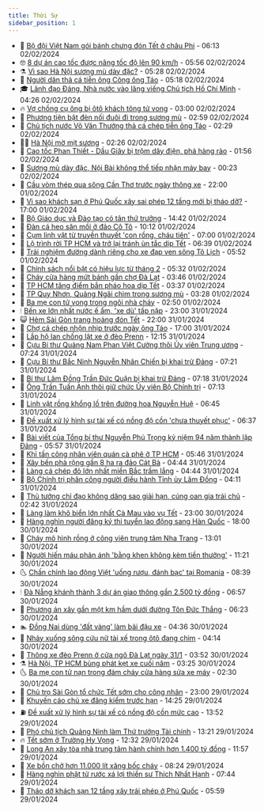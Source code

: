 ```yaml
---
title: Thời Sự
sidebar_position: 1
---
```


<!-- vnexpress-thoi-su:START -->
- 🦒 [Bộ đội Việt Nam gói bánh chưng đón Tết ở châu Phi](https://vnexpress.net/bo-doi-viet-nam-goi-banh-chung-don-tet-o-chau-phi-4707984.html) - 06:13 02/02/2024
- 🤓 [8 dự án cao tốc được nâng tốc độ lên 90 km/h](https://vnexpress.net/8-du-an-cao-toc-duoc-nang-toc-do-len-90-km-h-4708007.html) - 05:56 02/02/2024
- ⚗️ [Vì sao Hà Nội sương mù dày đặc?](https://vnexpress.net/vi-sao-ha-noi-suong-mu-day-dac-4707998.html) - 05:28 02/02/2024
- 🌊 [Người dân thả cá tiễn ông Công ông Táo](https://video.vnexpress.net/nguoi-dan-tha-ca-tien-ong-cong-ong-tao-4708000.html) - 05:18 02/02/2024
- 🎓 [Lãnh đạo Đảng, Nhà nước vào lăng viếng Chủ tịch Hồ Chí Minh](https://vnexpress.net/lanh-dao-dang-nha-nuoc-vao-lang-vieng-chu-tich-ho-chi-minh-4707970.html) - 04:26 02/02/2024
- 🔥 [Vợ chồng cụ ông bị ôtô khách tông tử vong](https://vnexpress.net/vo-chong-cu-ong-bi-oto-khach-tong-tu-vong-4707906.html) - 03:00 02/02/2024
- 🦏 [Phương tiện bật đèn nối đuôi đi trong sương mù](https://video.vnexpress.net/phuong-tien-bat-den-noi-duoi-di-trong-suong-mu-4707912.html) - 02:59 02/02/2024
- 👺 [Chủ tịch nước Võ Văn Thưởng thả cá chép tiễn ông Táo](https://vnexpress.net/chu-tich-nuoc-vo-van-thuong-tha-ca-chep-tien-ong-tao-4707899.html) - 02:29 02/02/2024
- 🧑‍🏫 [Hà Nội mờ mịt sương](https://vnexpress.net/ha-noi-mo-mit-suong-4707885.html) - 02:26 02/02/2024
- 🚦 [Cao tốc Phan Thiết - Dầu Giây bị trộm dây điện, phá hàng rào](https://vnexpress.net/cao-toc-phan-thiet-dau-giay-bi-trom-day-dien-pha-hang-rao-4707777.html) - 01:56 02/02/2024
- 🎉 [Sương mù dày đặc, Nội Bài không thể tiếp nhận máy bay](https://vnexpress.net/suong-mu-day-dac-noi-bai-khong-the-tiep-nhan-may-bay-4707830.html) - 00:23 02/02/2024
- 🦒 [Cầu vòm thép qua sông Cần Thơ trước ngày thông xe](https://vnexpress.net/cau-vom-thep-qua-song-can-tho-truoc-ngay-thong-xe-4706758.html) - 22:00 01/02/2024
- 🤗 [Vì sao khách sạn ở Phú Quốc xây sai phép 12 tầng mới bị tháo dỡ?](https://vnexpress.net/vi-sao-khach-san-o-phu-quoc-xay-sai-phep-12-tang-moi-bi-thao-do-4707189.html) - 17:00 01/02/2024
- 💼 [Bộ Giáo dục và Đào tạo có tân thứ trưởng](https://vnexpress.net/bo-giao-duc-va-dao-tao-co-tan-thu-truong-4707790.html) - 14:42 01/02/2024
- 🤩 [Đàn cá heo săn mồi ở đảo Cô Tô](https://vnexpress.net/dan-ca-heo-san-moi-o-dao-co-to-4707765.html) - 10:12 01/02/2024
- 🤡 [Cụm linh vật từ truyền thuyết &#39;con rồng, cháu tiên&#39;](https://vnexpress.net/cum-linh-vat-tu-truyen-thuyet-con-rong-chau-tien-4707404.html) - 07:00 01/02/2024
- 💯 [Lộ trình rời TP HCM và trở lại tránh ùn tắc dịp Tết](https://vnexpress.net/lo-trinh-roi-tp-hcm-va-tro-lai-tranh-un-tac-dip-tet-4707653.html) - 06:39 01/02/2024
- 👺 [Trải nghiệm đường dành riêng cho xe đạp ven sông Tô Lịch](https://video.vnexpress.net/trai-nghiem-duong-danh-rieng-cho-xe-dap-ven-song-to-lich-4707661.html) - 05:52 01/02/2024
- 🌮 [Chính sách nổi bật có hiệu lực từ tháng 2](https://vnexpress.net/chinh-sach-noi-bat-co-hieu-luc-tu-thang-2-4706647.html) - 05:32 01/02/2024
- 🥸 [Cháy cửa hàng mứt bánh gần chợ Đà Lạt](https://vnexpress.net/chay-cua-hang-mut-banh-gan-cho-da-lat-4707547.html) - 03:46 01/02/2024
- 🐻 [TP HCM tăng điểm bắn pháo hoa dịp Tết](https://vnexpress.net/tp-hcm-tang-diem-ban-phao-hoa-dip-tet-4707515.html) - 03:37 01/02/2024
- 👀 [TP Quy Nhơn, Quảng Ngãi chìm trong sương mù](https://vnexpress.net/tp-quy-nhon-quang-ngai-chim-trong-suong-mu-4707479.html) - 03:28 01/02/2024
- 🤔 [Ba mẹ con tử vong trong ngôi nhà cháy](https://vnexpress.net/ba-me-con-tu-vong-trong-ngoi-nha-chay-4707501.html) - 02:50 01/02/2024
- 🕯 [Bến xe lớn nhất nước ế ẩm, &#39;xe dù&#39; tấp nập](https://vnexpress.net/ben-xe-lon-nhat-nuoc-e-am-xe-du-tap-nap-4707326.html) - 23:00 31/01/2024
- 😺 [Hẻm Sài Gòn trang hoàng đón Tết](https://vnexpress.net/hem-sai-gon-trang-hoang-don-tet-4707218.html) - 22:00 31/01/2024
- 🦆 [Chợ cá chép nhộn nhịp trước ngày ông Táo](https://vnexpress.net/cho-ca-chep-nhon-nhip-truoc-ngay-ong-tao-4707076.html) - 17:00 31/01/2024
- 🧰 [Lắp hộ lan chống lật xe ở đèo Prenn](https://vnexpress.net/lap-ho-lan-chong-lat-xe-o-deo-prenn-4707373.html) - 12:15 31/01/2024
- 🦍 [Cựu Bí thư Quảng Nam Phan Việt Cường thôi Ủy viên Trung ương](https://vnexpress.net/cuu-bi-thu-quang-nam-phan-viet-cuong-thoi-uy-vien-trung-uong-4679901.html) - 07:24 31/01/2024
- 🧰 [Cựu Bí thư Bắc Ninh Nguyễn Nhân Chiến bị khai trừ Đảng](https://vnexpress.net/cuu-bi-thu-bac-ninh-nguyen-nhan-chien-bi-khai-tru-dang-4706869.html) - 07:21 31/01/2024
- 💃 [Bí thư Lâm Đồng Trần Đức Quận bị khai trừ Đảng](https://vnexpress.net/bi-thu-lam-dong-tran-duc-quan-bi-khai-tru-dang-4706820.html) - 07:18 31/01/2024
- 🧰 [Ông Trần Tuấn Anh thôi giữ chức Ủy viên Bộ Chính trị](https://vnexpress.net/ong-tran-tuan-anh-thoi-giu-chuc-uy-vien-bo-chinh-tri-4698760.html) - 07:13 31/01/2024
- 🚀 [Linh vật rồng khổng lồ trên đường hoa Nguyễn Huệ](https://vnexpress.net/linh-vat-rong-khong-lo-tren-duong-hoa-nguyen-hue-4707196.html) - 06:45 31/01/2024
- 🎊 [Đề xuất xử lý hình sự tài xế có nồng độ cồn &#39;chưa thuyết phục&#39;](https://vnexpress.net/de-xuat-xu-ly-hinh-su-tai-xe-co-nong-do-con-chua-thuyet-phuc-4707113.html) - 06:37 31/01/2024
- 🤭 [Bài viết của Tổng bí thư Nguyễn Phú Trọng kỷ niệm 94 năm thành lập Đảng](https://vnexpress.net/bai-viet-cua-tong-bi-thu-nguyen-phu-trong-ky-niem-94-nam-thanh-lap-dang-4707203.html) - 05:57 31/01/2024
- 🤗 [Khỉ tấn công nhân viên quán cà phê ở TP HCM](https://vnexpress.net/khi-tan-cong-nhan-vien-quan-ca-phe-o-tp-hcm-4707212.html) - 05:46 31/01/2024
- 🌈 [Xây bến phà rộng gần 8 ha ra đảo Cát Bà](https://vnexpress.net/xay-ben-pha-rong-gan-8-ha-ra-dao-cat-ba-4707152.html) - 04:44 31/01/2024
- 🦣 [Làng cá chép đỏ lớn nhất miền Bắc trầm lắng](https://vnexpress.net/lang-ca-chep-do-lon-nhat-mien-bac-tram-lang-4707154.html) - 04:44 31/01/2024
- 🎡 [Bộ Chính trị phân công người điều hành Tỉnh ủy Lâm Đồng](https://vnexpress.net/bo-chinh-tri-phan-cong-nguoi-dieu-hanh-tinh-uy-lam-dong-4707159.html) - 04:11 31/01/2024
- 🦏 [Thủ tướng chỉ đạo không dâng sao giải hạn, cúng oan gia trái chủ](https://vnexpress.net/thu-tuong-chi-dao-khong-dang-sao-giai-han-cung-oan-gia-trai-chu-4707058.html) - 02:42 31/01/2024
- 🎊 [Làng làm khô biển lớn nhất Cà Mau vào vụ Tết](https://vnexpress.net/lang-lam-kho-bien-lon-nhat-ca-mau-vao-vu-tet-4706223.html) - 23:00 30/01/2024
- 🫶 [Hàng nghìn người đăng ký thi tuyển lao động sang Hàn Quốc](https://vnexpress.net/hang-nghin-nguoi-dang-ky-thi-tuyen-lao-dong-sang-han-quoc-4706957.html) - 18:00 30/01/2024
- 🤔 [Cháy mô hình rồng ở công viên trung tâm Nha Trang](https://vnexpress.net/chay-mo-hinh-rong-o-cong-vien-trung-tam-nha-trang-4706963.html) - 13:01 30/01/2024
- 🤠 [Người hiến máu phản ánh &#39;bằng khen không kèm tiền thưởng&#39;](https://vnexpress.net/nguoi-hien-mau-phan-anh-bang-khen-khong-kem-tien-thuong-4706938.html) - 11:21 30/01/2024
- 🌜 [Chấn chỉnh lao động Việt &#39;uống rượu, đánh bạc&#39; tại Romania](https://vnexpress.net/chan-chinh-lao-dong-viet-uong-ruou-danh-bac-tai-romania-4706826.html) - 08:39 30/01/2024
- 🕯 [Đà Nẵng khánh thành 3 dự án giao thông gần 2.500 tỷ đồng](https://vnexpress.net/da-nang-khanh-thanh-3-du-an-giao-thong-gan-2-500-ty-dong-4706786.html) - 06:57 30/01/2024
- 🤔 [Phương án xây gần một km hầm dưới đường Tôn Đức Thắng](https://vnexpress.net/phuong-an-xay-gan-mot-km-ham-duoi-duong-ton-duc-thang-4706779.html) - 06:23 30/01/2024
- 🏊 [Đồng Nai dùng &#39;đất vàng&#39; làm bãi đậu xe](https://vnexpress.net/dong-nai-dung-dat-vang-lam-bai-dau-xe-4706717.html) - 04:36 30/01/2024
- 🌮 [Nhảy xuống sông cứu nữ tài xế trong ôtô đang chìm](https://vnexpress.net/nhay-xuong-song-cuu-nu-tai-xe-trong-oto-dang-chim-4706712.html) - 04:14 30/01/2024
- 🫣 [Thông xe đèo Prenn ở cửa ngõ Đà Lạt ngày 31/1](https://vnexpress.net/thong-xe-deo-prenn-o-cua-ngo-da-lat-ngay-31-1-4706702.html) - 03:52 30/01/2024
- ⚗️ [Hà Nội, TP HCM bùng phát kẹt xe cuối năm](https://vnexpress.net/ha-noi-tp-hcm-bung-phat-ket-xe-cuoi-nam-4706529.html) - 03:25 30/01/2024
- 🌜 [Ba mẹ con tử nạn trong đám cháy cửa hàng sửa xe máy](https://vnexpress.net/ba-me-con-tu-nan-trong-dam-chay-cua-hang-sua-xe-may-4706634.html) - 02:30 30/01/2024
- 🌁 [Chủ trọ Sài Gòn tổ chức Tết sớm cho công nhân](https://vnexpress.net/chu-tro-sai-gon-to-chuc-tet-som-cho-cong-nhan-4706493.html) - 23:00 29/01/2024
- 🐲 [Khuyến cáo chủ xe đăng kiểm trước hạn](https://vnexpress.net/khuyen-cao-chu-xe-dang-kiem-truoc-han-4706539.html) - 14:25 29/01/2024
- ⛽️ [Đề xuất xử lý hình sự tài xế có nồng độ cồn mức cao](https://vnexpress.net/de-xuat-xu-ly-hinh-su-tai-xe-co-nong-do-con-muc-cao-4706522.html) - 13:52 29/01/2024
- 🗽 [Phó chủ tịch Quảng Ninh làm Thứ trưởng Tài chính](https://vnexpress.net/pho-chu-tich-quang-ninh-lam-thu-truong-tai-chinh-4706537.html) - 13:21 29/01/2024
- 🔥 [Tết sớm ở Trường Hy Vọng](https://vnexpress.net/tet-som-o-truong-hy-vong-4706256.html) - 12:32 29/01/2024
- 💯 [Long An xây tòa nhà trung tâm hành chính hơn 1.400 tỷ đồng](https://vnexpress.net/long-an-xay-toa-nha-trung-tam-hanh-chinh-hon-1-400-ty-dong-4706524.html) - 11:57 29/01/2024
- 🦆 [Xe bồn chở hơn 11.000 lít xăng bốc cháy](https://vnexpress.net/xe-bon-cho-hon-11-000-lit-xang-boc-chay-4706381.html) - 08:24 29/01/2024
- 🫣 [Hàng nghìn phật tử rước xá lợi thiền sư Thích Nhất Hạnh](https://vnexpress.net/hang-nghin-phat-tu-ruoc-xa-loi-thien-su-thich-nhat-hanh-4706316.html) - 07:44 29/01/2024
- 🤡 [Tháo dỡ khách sạn 12 tầng xây trái phép ở Phú Quốc](https://vnexpress.net/thao-do-khach-san-12-tang-xay-trai-phep-o-phu-quoc-4706323.html) - 05:59 29/01/2024<!-- vnexpress-thoi-su:END -->
